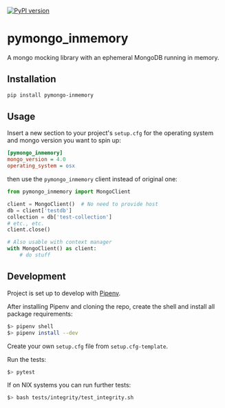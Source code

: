 [![PyPI version](https://badge.fury.io/py/pymongo-inmemory.svg)](https://badge.fury.io/py/pymongo-inmemory)

# pymongo_inmemory
A mongo mocking library with an ephemeral MongoDB running in memory.

## Installation
```bash
pip install pymongo-inmemory
```

## Usage
Insert a new section to your project's `setup.cfg` for the operating system and
mongo version you want to spin up:
```ini
[pymongo_inmemory]
mongo_version = 4.0
operating_system = osx
```

then use the `pymongo_inmemory` client instead of original one:
```python
from pymongo_inmemory import MongoClient

client = MongoClient()  # No need to provide host
db = client['testdb']
collection = db['test-collection']
# etc., etc.
client.close()

# Also usable with context manager
with MongoClient() as client:
    # do stuff
```

## Development
Project is set up to develop with [Pipenv](https://github.com/pypa/pipenv).

After installing Pipenv and cloning the repo, create the shell and install all
package requirements:

```bash
$> pipenv shell
$> pipenv install --dev
```

Create your own `setup.cfg` file from `setup.cfg-template`.

Run the tests:
```bash
$> pytest
```

If on NIX systems you can run further tests:
```bash
$> bash tests/integrity/test_integrity.sh
```

